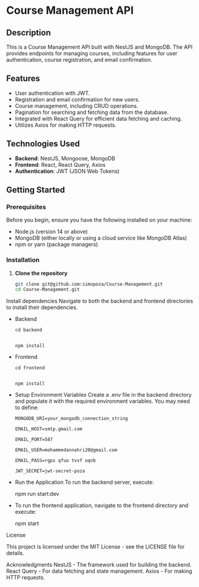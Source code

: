 # Course Management API

## Description
This is a Course Management API built with NestJS and MongoDB. The API provides endpoints for managing courses, including features for user authentication, course registration, and email confirmation.

## Features
- User authentication with JWT.
- Registration and email confirmation for new users.
- Course management, including CRUD operations.
- Pagination for searching and fetching data from the database.
- Integrated with React Query for efficient data fetching and caching.
- Utilizes Axios for making HTTP requests.

## Technologies Used
- **Backend**: NestJS, Mongoose, MongoDB
- **Frontend**: React, React Query, Axios
- **Authentication**: JWT (JSON Web Tokens)

## Getting Started

### Prerequisites
Before you begin, ensure you have the following installed on your machine:
- Node.js (version 14 or above)
- MongoDB (either locally or using a cloud service like MongoDB Atlas)
- npm or yarn (package managers)

### Installation

1. **Clone the repository**
   ```bash
   git clone git@github.com:simopoza/Course-Management.git
   cd Course-Management.git

Install dependencies Navigate to both the backend and frontend directories to install their dependencies.

- Backend


      cd backend
      
      
      npm install


- Frontend
      
      cd frontend
      
      
      npm install


- Setup Environment Variables Create a .env file in the backend directory and populate it with the required environment variables. You may need to define:

      MONGODB_URI=your_mongodb_connection_string
      
      EMAIL_HOST=smtp.gmail.com
      
      EMAIL_PORT=587
      
      EMAIL_USER=mohammedannahri20@gmail.com
      
      EMAIL_PASS=rgps qfuo tvvf oqnb
      
      JWT_SECRET=jwt-secret-poza

- Run the Application To run the backend server, execute:

   npm run start:dev

- To run the frontend application, navigate to the frontend directory and execute:

   npm start

License

This project is licensed under the MIT License - see the LICENSE file for details.

Acknowledgments
    NestJS - The framework used for building the backend.
    React Query - For data fetching and state management.
    Axios - For making HTTP requests.
